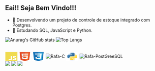 ## Eai!! Seja Bem Vindo!!!
- 🔭 Desenvolvendo um projeto de controle de estoque integrado com Postgres.
- 🌱 Estudando SQL, JavaScript e Python.

 ![Anurag's GitHub stats](https://github-readme-stats.vercel.app/api?username=RafaSobral&show_icons=true&theme=yeblu)  ![Top Langs](https://github-readme-stats.vercel.app/api/top-langs/?username=RafaSobral&layout=compact&theme=yeblu)


<div style="display: inline_block"><br>
  <img align="center" alt="Rafa-Js" height="30" width="40" src="https://raw.githubusercontent.com/devicons/devicon/master/icons/javascript/javascript-plain.svg">
  <img align="center" alt="Rafa-HTML" height="30" width="40" src="https://raw.githubusercontent.com/devicons/devicon/master/icons/html5/html5-original.svg">
  <img align="center" alt="Rafa-CSS" height="30" width="40" src="https://raw.githubusercontent.com/devicons/devicon/master/icons/css3/css3-original.svg">
  <img align="center" alt="Rafa-C" height="30" width="40" src="https://cdn.jsdelivr.net/gh/devicons/devicon@latest/icons/c/c-original.svg">                                           
  <img align="center" alt="Rafa-Python" height="30" width="40" src="https://raw.githubusercontent.com/devicons/devicon/master/icons/python/python-original.svg">
  <img align="center" alt="Rafa-PostGreeSQL" height="35" width="45" src="https://cdn.jsdelivr.net/gh/devicons/devicon@latest/icons/postgresql/postgresql-original-wordmark.svg">
</div>







<div> 
 <a href="https://www.linkedin.com/in/rafael-sobral-a80726197/" target="_blank"><img src="https://img.shields.io/badge/-LinkedIn-%230077B5?style=for-the-badge&logo=linkedin&logoColor=white" target="_blank"></a> 
 <a href="https://instagram.com/eurafaelsobral" target="_blank"><img src="https://img.shields.io/badge/-Instagram-%23E4405F?style=for-the-badge&logo=instagram&logoColor=white" target="_blank"></a>
 <a href = "rafaelsobraldelimaalves@gmail.com"><img src="https://img.shields.io/badge/-Gmail-%23333?style=for-the-badge&logo=gmail&logoColor=white" target="_blank"></a>
</div>
